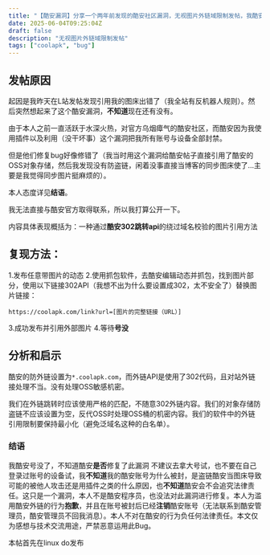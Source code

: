 ```yaml
---
title: "【酷安漏洞】分享一个两年前发现的酷安社区漏洞，无视图片外链域限制发帖，我酷安号没了"
date: 2025-06-04T09:25:04Z
draft: false
description: "无视图片外链域限制发帖"
tags: ["coolapk", "bug"]
---
```


## 发帖原因
起因是我昨天在L站发帖发现引用我的图床出错了（我全站有反机器人规则）。然后突然想起来了这个酷安漏洞，**不知道**现在还有没有。

由于本人之前一直活跃于水深火热，对官方乌烟瘴气的酷安社区，而酷安因为我使用插件以及利用（没干坏事）这个漏洞把我所有账号与设备全部封禁。

但是他们修复bug好像修错了（我当时用这个漏洞给酷安帖子直接引用了酷安的OSS对象存储，然后我发现没有防盗链，闲着没事直接当博客的同步图床使了…主要是我觉得同步图片挺麻烦的）。

本人态度详见**结语**。

我无法直接与酷安官方取得联系，所以我打算公开一下。

内容具体表现概括为：一种通过**酷安302跳转api**的绕过域名校验的图片引用方法

## 复现方法：
1.发布任意带图片的动态
2.使用抓包软件，去酷安编辑动态并抓包，找到图片部分，使用以下链接302API（我想不出为什么要设置成302，太不安全了）替换图片链接：

```
https://coolapk.com/link?url=[图片的完整链接（URL）]
```

3.成功发布并引用外部图片
4.等待**号没**

## 分析和启示
酷安的防外链设置为`*.coolapk.com`，而外链API是使用了302代码，且对站外链接处理不当。没有处理OSS敏感机密。

我们在外链跳转时应该使用严格的匹配，不随意302外链内容。我们的对象存储防盗链不应该设置为空，反代OSS时处理OSS桶的机密内容。我们的软件中的外链引用限制要保持最小化（避免泛域名这种的白名单）。


### 结语
我酷安号没了，不知道酷安**是否**修复了此漏洞
不建议去拿大号试，也不要在自己登录过账号的设备试，我**不知道**我的酷安账号为什么被封，是盗链酷安当图床导致可能的被他人攻击还是用插件之类的什么原因，也**不知道**酷安会不会追究法律责任。这只是一个漏洞，本人不是酷安程序员，也没法对此漏洞进行修复。本人为滥用酷安外链的行为**抱歉**，并且在账号被封后已经**注销**酷安账号（无法联系到酷安管理员，酷安管理员不回我消息）。本人不对在酷安的行为负任何法律责任。本文仅为感想与技术交流用途，严禁恶意运用此Bug。

本帖首先在linux do发布